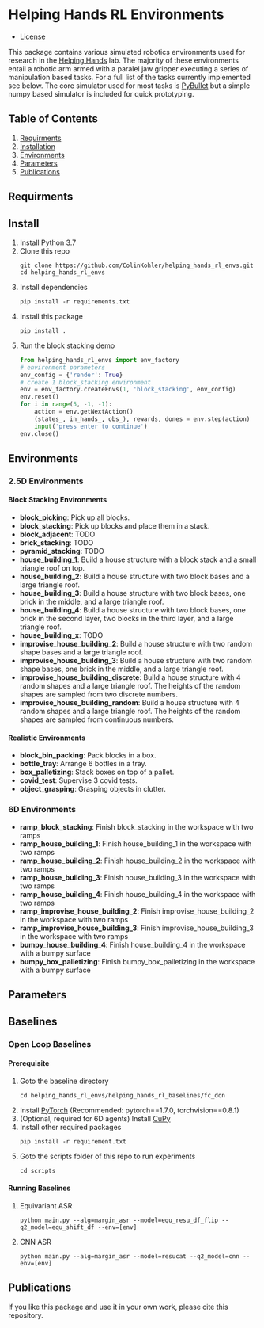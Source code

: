 # Helping Hands RL Environments
- [License](https://github.com/ColinKohler/helping_hands_rl_envs/blob/master/LICENSE)

This package contains various simulated robotics environments used for research in the [Helping Hands](https://www2.ccs.neu.edu/research/helpinghands/) lab.
The majority of these environments entail a robotic arm armed with a paralel jaw gripper executing a series of manipulation based tasks. For a full list of 
the tasks currently implemented see below. The core simulator used for most tasks is [PyBullet](https://github.com/bulletphysics/bullet3) but a simple numpy
based simulator is included for quick prototyping. 

## Table of Contents
1. [Requirments](#requirements)
2. [Installation](#install)
3. [Environments](#envs)
4. [Parameters](#parameters)
5. [Publications](#publications)

<a name="requirments"></a>
## Requirments

<a name="install"></a>
## Install
1. Install Python 3.7
2. Clone this repo
    ```
    git clone https://github.com/ColinKohler/helping_hands_rl_envs.git
    cd helping_hands_rl_envs
    ```
3. Install dependencies
    ```
    pip install -r requirements.txt 
    ```
4. Install this package
    ```
    pip install .
    ```
5. Run the block stacking demo
    ```python
    from helping_hands_rl_envs import env_factory
    # environment parameters
    env_config = {'render': True}
    # create 1 block_stacking environment
    env = env_factory.createEnvs(1, 'block_stacking', env_config)
    env.reset()
    for i in range(5, -1, -1):
        action = env.getNextAction()
        (states_, in_hands_, obs_), rewards, dones = env.step(action)
        input('press enter to continue')
    env.close()
    ```

## Environments
### 2.5D Environments
#### Block Stacking Environments
- **block_picking**: Pick up all blocks.
- **block_stacking**: Pick up blocks and place them in a stack. 
- **block_adjacent**: TODO
- **brick_stacking**: TODO
- **pyramid_stacking**: TODO
- **house_building_1**: Build a house structure with a block stack and a small triangle roof on top.
- **house_building_2**: Build a house structure with two block bases and a large triangle roof.
- **house_building_3**: Build a house structure with two block bases, one brick in the middle, and a large triangle roof.
- **house_building_4**: Build a house structure with two block bases, one brick in the second layer, two blocks in the third layer, and a large triangle roof.
- **house_building_x**: TODO
- **improvise_house_building_2**: Build a house structure with two random shape bases and a large triangle roof.
- **improvise_house_building_3**: Build a house structure with two random shape bases, one brick in the middle, and a large triangle roof.
- **improvise_house_building_discrete**: Build a house structure with 4 random shapes and a large triangle roof. The heights of the random shapes are sampled from two discrete numbers.
- **improvise_house_building_random**: Build a house structure with 4 random shapes and a large triangle roof. The heights of the random shapes are sampled from continuous numbers.
#### Realistic Environments
- **block_bin_packing**: Pack blocks in a box.
- **bottle_tray**: Arrange 6 bottles in a tray.
- **box_palletizing**: Stack boxes on top of a pallet.
- **covid_test**: Supervise 3 covid tests.
- **object_grasping**: Grasping objects in clutter.

### 6D Environments
- **ramp_block_stacking**: Finish block_stacking in the workspace with two ramps
- **ramp_house_building_1**: Finish house_building_1 in the workspace with two ramps
- **ramp_house_building_2**: Finish house_building_2 in the workspace with two ramps
- **ramp_house_building_3**: Finish house_building_3 in the workspace with two ramps
- **ramp_house_building_4**: Finish house_building_4 in the workspace with two ramps
- **ramp_improvise_house_building_2**: Finish improvise_house_building_2 in the workspace with two ramps
- **ramp_improvise_house_building_3**: Finish improvise_house_building_3 in the workspace with two ramps
- **bumpy_house_building_4**: Finish house_building_4 in the workspace with a bumpy surface
- **bumpy_box_palletizing**: Finish bumpy_box_palletizing in the workspace with a bumpy surface

<a name="parameters"></a>
## Parameters

## Baselines
### Open Loop Baselines
#### Prerequisite
1. Goto the baseline directory
    ```
    cd helping_hands_rl_envs/helping_hands_rl_baselines/fc_dqn
    ```
1. Install [PyTorch](https://pytorch.org/) (Recommended: pytorch==1.7.0, torchvision==0.8.1)
1. (Optional, required for 6D agents) Install [CuPy](https://github.com/cupy/cupy)
1. Install other required packages
    ```
    pip install -r requirement.txt
    ```
1. Goto the scripts folder of this repo to run experiments
    ```
    cd scripts
    ```
#### Running Baselines

1. Equivariant ASR
    ```
    python main.py --alg=margin_asr --model=equ_resu_df_flip --q2_model=equ_shift_df --env=[env]
    ```
1. CNN ASR
    ```
    python main.py --alg=margin_asr --model=resucat --q2_model=cnn --env=[env]
    ```

<a name="publications"></a>
## Publications
If you like this package and use it in your own work, please cite this repository.

